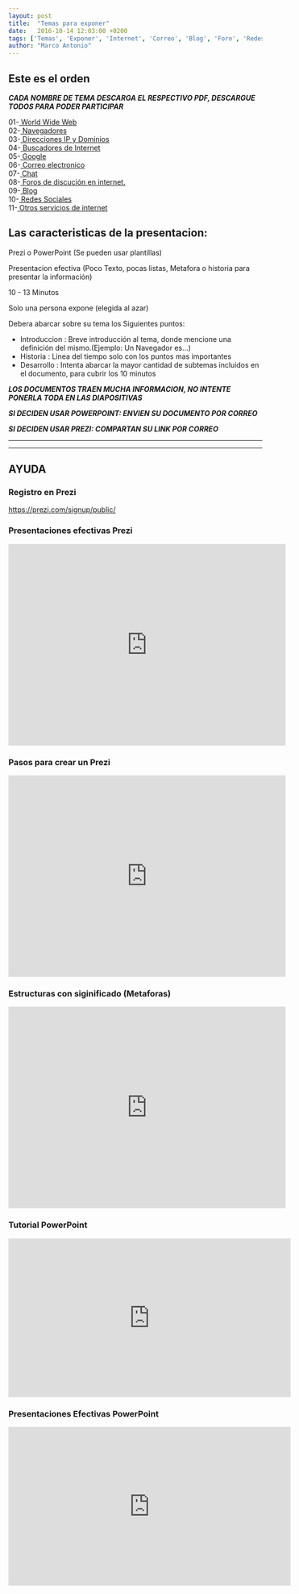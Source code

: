 ```yaml
---
layout: post
title:  "Temas para exponer"
date:   2016-10-14 12:03:00 +0200
tags: ['Temas', 'Exponer', 'Internet', 'Correo', 'Blog', 'Foro', 'Redes']
author: "Marco Antonio"
---
```

## Este es el orden

***CADA NOMBRE DE TEMA DESCARGA EL RESPECTIVO PDF, DESCARGUE TODOS PARA PODER PARTICIPAR***

01-<a target="_blank" href="https://github.com/marcoC76/marcoc76.github.io/raw/master/pdf/infotemas/01-Word%20Wide%20Web.pdf"> World Wide Web</a> <br>
02-<a target="_blank" href="https://github.com/marcoC76/marcoc76.github.io/raw/master/pdf/infotemas/02-Navegadores.pdf"> Navegadores</a><br>
03-<a target="_blank" href="https://github.com/marcoC76/marcoc76.github.io/raw/master/pdf/infotemas/03-Direcciones%20IP%20y%20dominios.pdf"> Direcciones IP y Dominios</a><br>
04-<a target="_blank" href="https://github.com/marcoC76/marcoc76.github.io/raw/master/pdf/infotemas/04-Buscadores%20de%20Interent.pdf"> Buscadores de Internet</a><br>
05-<a target="_blank" href="https://github.com/marcoC76/marcoc76.github.io/raw/master/pdf/infotemas/05-Google.pdf"> Google</a><br>
06-<a target="_blank" href="https://github.com/marcoC76/marcoc76.github.io/raw/master/pdf/infotemas/06-Correo%20Electr%C3%B3nico.pdf"> Correo electronico</a><br>
07-<a target="_blank" href="https://github.com/marcoC76/marcoc76.github.io/raw/master/pdf/infotemas/07-Chat.pdf"> Chat</a><br>
08-<a target="_blank" href="https://github.com/marcoC76/marcoc76.github.io/raw/master/pdf/infotemas/08-Foros%20de%20Discusi%C3%B3n%20en%20Internet.pdf"> Foros de discución en internet.</a><br>
09-<a target="_blank" href="https://github.com/marcoC76/marcoc76.github.io/raw/master/pdf/infotemas/09-Blog.pdf"> Blog</a><br>
10-<a target="_blank" href="https://github.com/marcoC76/marcoc76.github.io/raw/master/pdf/infotemas/10-Redes%20Sociales.pdf"> Redes Sociales</a><br>
11-<a target="_blank" href="https://github.com/marcoC76/marcoc76.github.io/raw/master/pdf/infotemas/11-Otros%20servicios%20de%20internet.pdf"> Otros servicios de internet</a><br>

## Las caracteristicas de la presentacion:

Prezi o PowerPoint (Se pueden usar plantillas)

Presentacion efectiva (Poco Texto, pocas listas, Metafora o historia para presentar la información)

10 - 13 Minutos

Solo una persona expone (elegida al azar)

Debera abarcar sobre su tema los Siguientes puntos:

- Introduccion
 : Breve introducción al tema, donde mencione una definición del mismo.(Ejemplo: Un Navegador es...)
- Historia
 : Linea del tiempo solo con los puntos mas importantes
- Desarrollo
 : Intenta abarcar la mayor cantidad de subtemas incluidos en el documento, para cubrir los 10 minutos

***LOS DOCUMENTOS TRAEN MUCHA INFORMACION, NO INTENTE PONERLA TODA EN LAS DIAPOSITIVAS***

***SI DECIDEN USAR POWERPOINT: ENVIEN SU DOCUMENTO POR CORREO***

***SI DECIDEN USAR PREZI: COMPARTAN SU LINK POR CORREO***

***
***

## AYUDA

### Registro en Prezi

<a href="https://prezi.com/signup/public/">https://prezi.com/signup/public/
</a>

### Presentaciones efectivas Prezi

<iframe id="iframe_container" frameborder="0" webkitallowfullscreen="" mozallowfullscreen="" allowfullscreen="" width="550" height="400" src="https://prezi.com/embed/2ffe7d9q4bog/?bgcolor=ffffff&amp;lock_to_path=0&amp;autoplay=0&amp;autohide_ctrls=0&amp;landing_data=bHVZZmNaNDBIWnNjdEVENDRhZDFNZGNIUE43MHdLNWpsdFJLb2ZHanI5N2VJMW9zRXhyMXA5NG4rdDFvVHVFcThnPT0&amp;landing_sign=3xVFweC4bIJUtMdwDxW0e0rBJlmYK7UJAJq7d5o6Gw8"></iframe>

### Pasos para crear un Prezi

<iframe id="iframe_container" frameborder="0" webkitallowfullscreen="" mozallowfullscreen="" allowfullscreen="" width="550" height="400" src="https://prezi.com/embed/xnyvl7r2vliw/?bgcolor=ffffff&amp;lock_to_path=0&amp;autoplay=0&amp;autohide_ctrls=0&amp;landing_data=bHVZZmNaNDBIWnNjdEVENDRhZDFNZGNIUE43MHdLNWpsdFJLb2ZHanI0eW5SWnVLTmgvRnNETzF1b2N0VHlDREVBPT0&amp;landing_sign=BG9AGWCm1Bs6G32MOjRiE5bXNnc8fDqh5KxqWCb4oXI"></iframe>

### Estructuras con siginificado (Metaforas)

<iframe id="iframe_container" frameborder="0" webkitallowfullscreen="" mozallowfullscreen="" allowfullscreen="" width="550" height="400" src="https://prezi.com/embed/eeu5-a8nrdck/?bgcolor=ffffff&amp;lock_to_path=0&amp;autoplay=0&amp;autohide_ctrls=0&amp;landing_data=bHVZZmNaNDBIWnNjdEVENDRhZDFNZGNIUE43MHdLNWpsdFJLb2ZHanI0VTVyd1BqenJMWEtuZ014TGFtU3lvSTZBPT0&amp;landing_sign=gESPlTmdHqWI7-OBB5ti6wAUWZq0X2parCQwKutHMwY"></iframe>

### Tutorial PowerPoint

<iframe width="560" height="315" src="https://www.youtube.com/embed/4_wdGTfqw4Y" frameborder="0" allowfullscreen></iframe>

### Presentaciones Efectivas PowerPoint

<iframe width="560" height="315" src="https://www.youtube.com/embed/2DueOKLYggQ" frameborder="0" allowfullscreen></iframe>
